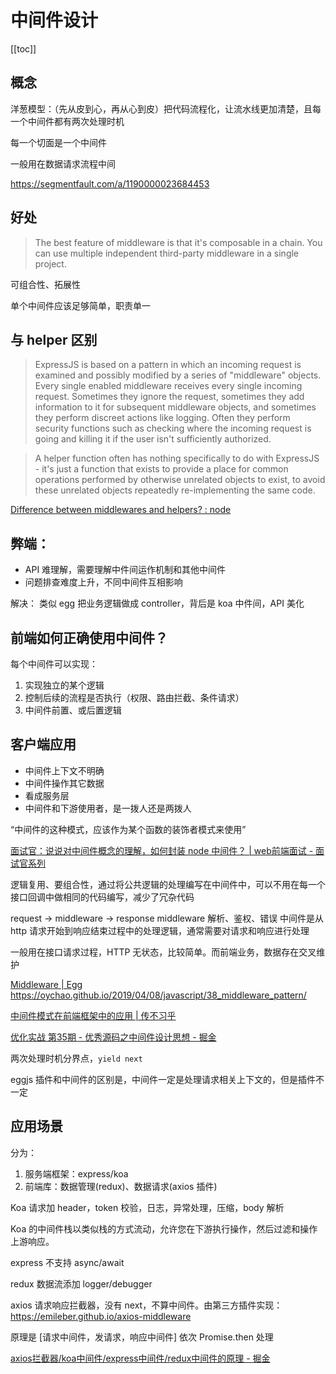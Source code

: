 # 中间件设计
[[toc]]

## 概念

洋葱模型：（先从皮到心，再从心到皮）把代码流程化，让流水线更加清楚，且每一个中间件都有两次处理时机

每一个切面是一个中间件

一般用在数据请求流程中间

https://segmentfault.com/a/1190000023684453

## 好处

> The best feature of middleware is that it's composable in a chain. You can use multiple independent third-party middleware in a single project.

可组合性、拓展性

单个中间件应该足够简单，职责单一

## 与 helper 区别

> ExpressJS is based on a pattern in which an incoming request is examined and possibly modified by a series of "middleware" objects. Every single enabled middleware receives every single incoming request. Sometimes they ignore the request, sometimes they add information to it for subsequent middleware objects, and sometimes they perform discreet actions like logging. Often they perform security functions such as checking where the incoming request is going and killing it if the user isn't sufficiently authorized.

> A helper function often has nothing specifically to do with ExpressJS - it's just a function that exists to provide a place for common operations performed by otherwise unrelated objects to exist, to avoid these unrelated objects repeatedly re-implementing the same code.

[Difference between middlewares and helpers? : node](https://www.reddit.com/r/node/comments/wgnyb8/difference_between_middlewares_and_helpers/)

## 弊端：

- API 难理解，需要理解中件间运作机制和其他中间件
- 问题排查难度上升，不同中间件互相影响

解决：
类似 egg 把业务逻辑做成 controller，背后是 koa 中件间，API 美化

## 前端如何正确使用中间件？

每个中间件可以实现：
1) 实现独立的某个逻辑
2) 控制后续的流程是否执行（权限、路由拦截、条件请求）
3) 中间件前置、或后置逻辑

## 客户端应用

- 中间件上下文不明确
- 中间件操作其它数据
- 看成服务层
- 中间件和下游使用者，是一拨人还是两拨人

“中间件的这种模式，应该作为某个函数的装饰者模式来使用”

[面试官：说说对中间件概念的理解，如何封装 node 中间件？ | web前端面试 - 面试官系列](https://vue3js.cn/interview/NodeJS/middleware.html)

逻辑复用、要组合性，通过将公共逻辑的处理编写在中间件中，可以不用在每一个接口回调中做相同的代码编写，减少了冗杂代码

request -> middleware -> response
middleware 解析、鉴权、错误
中间件是从 http 请求开始到响应结束过程中的处理逻辑，通常需要对请求和响应进行处理

一般用在接口请求过程，HTTP 无状态，比较简单。而前端业务，数据存在交叉维护

[Middleware | Egg](https://eggjs.github.io/zh/guide/middleware.html#%25E8%25B7%25AF%25E7%2594%25B1%25E4%25B8%25AD%25E9%2597%25B4%25E4%25BB%25B6)
https://oychao.github.io/2019/04/08/javascript/38_middleware_pattern/

[中间件模式在前端框架中的应用 | 传不习乎](https://oychao.github.io/2019/04/08/javascript/38_middleware_pattern/)

[优化实战 第35期 - 优秀源码之中间件设计思想 - 掘金](https://juejin.cn/post/7110855173789990942)

两次处理时机分界点，`yield next`

eggjs 插件和中间件的区别是，中间件一定是处理请求相关上下文的，但是插件不一定

## 应用场景

分为：
1. 服务端框架：express/koa
2. 前端库：数据管理(redux)、数据请求(axios 插件)

Koa 请求加 header，token 校验，日志，异常处理，压缩，body 解析

Koa 的中间件栈以类似栈的方式流动，允许您在下游执行操作，然后过滤和操作上游响应。

express 不支持 async/await

redux 数据流添加 logger/debugger

axios 请求响应拦截器，没有 next，不算中间件。由第三方插件实现：https://emileber.github.io/axios-middleware

原理是 [请求中间件，发请求，响应中间件] 依次 Promise.then 处理

[axios拦截器/koa中间件/express中间件/redux中间件的原理 - 掘金](https://juejin.cn/post/6988145927319994399)

